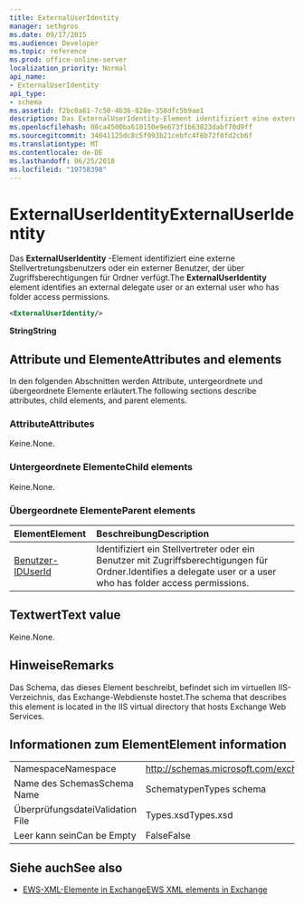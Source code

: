 ```yaml
---
title: ExternalUserIdentity
manager: sethgros
ms.date: 09/17/2015
ms.audience: Developer
ms.topic: reference
ms.prod: office-online-server
localization_priority: Normal
api_name:
- ExternalUserIdentity
api_type:
- schema
ms.assetid: f2bc0a61-7c50-4b36-828e-358dfc5b9ae1
description: Das ExternalUserIdentity-Element identifiziert eine externe Stellvertretungsbenutzers oder ein externer Benutzer, der über Zugriffsberechtigungen für Ordner verfügt.
ms.openlocfilehash: 08ca4500ba610150e9e673f1b63823dabf70d9ff
ms.sourcegitcommit: 34041125dc8c5f993b21cebfc4f8b72f0fd2cb6f
ms.translationtype: MT
ms.contentlocale: de-DE
ms.lasthandoff: 06/25/2018
ms.locfileid: "19758398"
---
```

# <a name="externaluseridentity"></a><span data-ttu-id="49003-103">ExternalUserIdentity</span><span class="sxs-lookup"><span data-stu-id="49003-103">ExternalUserIdentity</span></span>

<span data-ttu-id="49003-104">Das **ExternalUserIdentity** -Element identifiziert eine externe Stellvertretungsbenutzers oder ein externer Benutzer, der über Zugriffsberechtigungen für Ordner verfügt.</span><span class="sxs-lookup"><span data-stu-id="49003-104">The **ExternalUserIdentity** element identifies an external delegate user or an external user who has folder access permissions.</span></span> 
  
```xml
<ExternalUserIdentity/>
```

 <span data-ttu-id="49003-105">**String**</span><span class="sxs-lookup"><span data-stu-id="49003-105">**String**</span></span>
## <a name="attributes-and-elements"></a><span data-ttu-id="49003-106">Attribute und Elemente</span><span class="sxs-lookup"><span data-stu-id="49003-106">Attributes and elements</span></span>

<span data-ttu-id="49003-107">In den folgenden Abschnitten werden Attribute, untergeordnete und übergeordnete Elemente erläutert.</span><span class="sxs-lookup"><span data-stu-id="49003-107">The following sections describe attributes, child elements, and parent elements.</span></span>
  
### <a name="attributes"></a><span data-ttu-id="49003-108">Attribute</span><span class="sxs-lookup"><span data-stu-id="49003-108">Attributes</span></span>

<span data-ttu-id="49003-109">Keine.</span><span class="sxs-lookup"><span data-stu-id="49003-109">None.</span></span>
  
### <a name="child-elements"></a><span data-ttu-id="49003-110">Untergeordnete Elemente</span><span class="sxs-lookup"><span data-stu-id="49003-110">Child elements</span></span>

<span data-ttu-id="49003-111">Keine.</span><span class="sxs-lookup"><span data-stu-id="49003-111">None.</span></span>
  
### <a name="parent-elements"></a><span data-ttu-id="49003-112">Übergeordnete Elemente</span><span class="sxs-lookup"><span data-stu-id="49003-112">Parent elements</span></span>

|<span data-ttu-id="49003-113">**Element**</span><span class="sxs-lookup"><span data-stu-id="49003-113">**Element**</span></span>|<span data-ttu-id="49003-114">**Beschreibung**</span><span class="sxs-lookup"><span data-stu-id="49003-114">**Description**</span></span>|
|:-----|:-----|
|[<span data-ttu-id="49003-115">Benutzer-ID</span><span class="sxs-lookup"><span data-stu-id="49003-115">UserId</span></span>](userid.md) <br/> |<span data-ttu-id="49003-116">Identifiziert ein Stellvertreter oder ein Benutzer mit Zugriffsberechtigungen für Ordner.</span><span class="sxs-lookup"><span data-stu-id="49003-116">Identifies a delegate user or a user who has folder access permissions.</span></span>  <br/> |
   
## <a name="text-value"></a><span data-ttu-id="49003-117">Textwert</span><span class="sxs-lookup"><span data-stu-id="49003-117">Text value</span></span>

<span data-ttu-id="49003-118">Keine.</span><span class="sxs-lookup"><span data-stu-id="49003-118">None.</span></span>
  
## <a name="remarks"></a><span data-ttu-id="49003-119">Hinweise</span><span class="sxs-lookup"><span data-stu-id="49003-119">Remarks</span></span>

<span data-ttu-id="49003-120">Das Schema, das dieses Element beschreibt, befindet sich im virtuellen IIS-Verzeichnis, das Exchange-Webdienste hostet.</span><span class="sxs-lookup"><span data-stu-id="49003-120">The schema that describes this element is located in the IIS virtual directory that hosts Exchange Web Services.</span></span>
  
## <a name="element-information"></a><span data-ttu-id="49003-121">Informationen zum Element</span><span class="sxs-lookup"><span data-stu-id="49003-121">Element information</span></span>

|||
|:-----|:-----|
|<span data-ttu-id="49003-122">Namespace</span><span class="sxs-lookup"><span data-stu-id="49003-122">Namespace</span></span>  <br/> |http://schemas.microsoft.com/exchange/services/2006/types  <br/> |
|<span data-ttu-id="49003-123">Name des Schemas</span><span class="sxs-lookup"><span data-stu-id="49003-123">Schema Name</span></span>  <br/> |<span data-ttu-id="49003-124">Schematypen</span><span class="sxs-lookup"><span data-stu-id="49003-124">Types schema</span></span>  <br/> |
|<span data-ttu-id="49003-125">Überprüfungsdatei</span><span class="sxs-lookup"><span data-stu-id="49003-125">Validation File</span></span>  <br/> |<span data-ttu-id="49003-126">Types.xsd</span><span class="sxs-lookup"><span data-stu-id="49003-126">Types.xsd</span></span>  <br/> |
|<span data-ttu-id="49003-127">Leer kann sein</span><span class="sxs-lookup"><span data-stu-id="49003-127">Can be Empty</span></span>  <br/> |<span data-ttu-id="49003-128">False</span><span class="sxs-lookup"><span data-stu-id="49003-128">False</span></span>  <br/> |
   
## <a name="see-also"></a><span data-ttu-id="49003-129">Siehe auch</span><span class="sxs-lookup"><span data-stu-id="49003-129">See also</span></span>



- [<span data-ttu-id="49003-130">EWS-XML-Elemente in Exchange</span><span class="sxs-lookup"><span data-stu-id="49003-130">EWS XML elements in Exchange</span></span>](ews-xml-elements-in-exchange.md)

